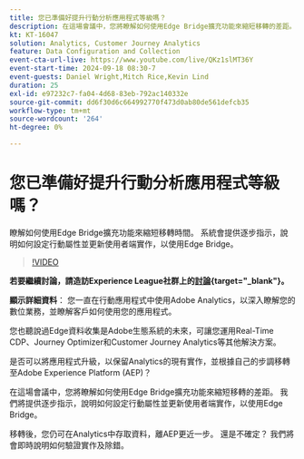 ```yaml
---
title: 您已準備好提升行動分析應用程式等級嗎？
description: 在這場會議中，您將瞭解如何使用Edge Bridge擴充功能來縮短移轉的差距。 系統會提供逐步指示，說明如何設定行動屬性並更新使用者端實作，以使用Edge Bridge。
kt: KT-16047
solution: Analytics, Customer Journey Analytics
feature: Data Configuration and Collection
event-cta-url-live: https://www.youtube.com/live/QKz1slMT36Y
event-start-time: 2024-09-18 08:30-7
event-guests: Daniel Wright,Mitch Rice,Kevin Lind
duration: 25
exl-id: e97232c7-fa04-4d68-83eb-792ac140332e
source-git-commit: dd6f30d6c664992770f473d0ab80de561defcb35
workflow-type: tm+mt
source-wordcount: '264'
ht-degree: 0%

---
```


# 您已準備好提升行動分析應用程式等級嗎？

瞭解如何使用Edge Bridge擴充功能來縮短移轉時間。 系統會提供逐步指示，說明如何設定行動屬性並更新使用者端實作，以使用Edge Bridge。

>[!VIDEO](https://video.tv.adobe.com/v/3434575/?quality=12&learn=on)

**若要繼續討論，請造訪Experience League社群上的[討論](https://experienceleaguecommunities.adobe.com/t5/adobe-experience-platform/experience-league-live-post-session-discussion-are-you-ready-to/m-p/704990#M550){target="_blank"}。**


**顯示詳細資料**：
您一直在行動應用程式中使用Adobe Analytics，以深入瞭解您的數位業務，並瞭解客戶如何使用您的應用程式。

您也聽說過Edge資料收集是Adobe生態系統的未來，可讓您運用Real-Time CDP、Journey Optimizer和Customer Journey Analytics等其他解決方案。

是否可以將應用程式升級，以保留Analytics的現有實作，並根據自己的步調移轉至Adobe Experience Platform (AEP)？

在這場會議中，您將瞭解如何使用Edge Bridge擴充功能來縮短移轉的差距。 我們將提供逐步指示，說明如何設定行動屬性並更新使用者端實作，以使用Edge Bridge。

移轉後，您仍可在Analytics中存取資料，離AEP更近一步。 還是不確定？ 我們將會即時說明如何驗證實作及除錯。
